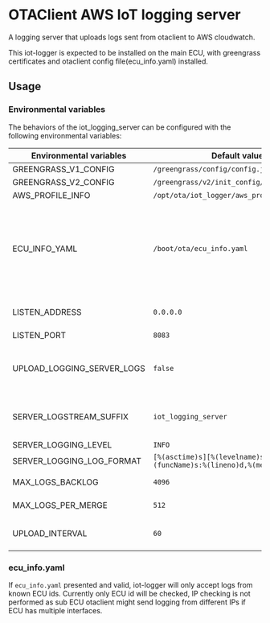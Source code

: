 # OTAClient AWS IoT logging server

A logging server that uploads logs sent from otaclient to AWS cloudwatch.

This iot-logger is expected to be installed on the main ECU, with greengrass certificates and otaclient config file(ecu_info.yaml) installed. 

## Usage

### Environmental variables

The behaviors of the iot_logging_server can be configured with the following environmental variables:

| Environmental variables | Default value | Description |
| ---- | ---- | --- |
| GREENGRASS_V1_CONFIG | `/greengrass/config/config.json` | |
| GREENGRASS_V2_CONFIG | `/greengrass/v2/init_config/config.yaml` | |
| AWS_PROFILE_INFO | `/opt/ota/iot_logger/aws_profile_info.yaml` | |
| ECU_INFO_YAML | `/boot/ota/ecu_info.yaml` | The location of ecu_info.yaml config file. iot-logger server will parse the config file and only process logs sending from known ECUs.|
| LISTEN_ADDRESS | `0.0.0.0` | The IP address iot-logger server listen on. |
| LISTEN_PORT | `8083` | |
| UPLOAD_LOGGING_SERVER_LOGS | `false` | Whether to upload the logs from server itself to cloudwatchlogs |
| SERVER_LOGSTREAM_SUFFIX | `iot_logging_server` | log_stream_suffix to use for local server logs upload |
| SERVER_LOGGING_LEVEL | `INFO` | |
| SERVER_LOGGING_LOG_FORMAT | `[%(asctime)s][%(levelname)s]-%(name)s:%(funcName)s:%(lineno)d,%(message)s` | |
| MAX_LOGS_BACKLOG | `4096` | Max pending log entries |
| MAX_LOGS_PER_MERGE | `512` | Max log entries in a merge group |
| UPLOAD_INTERVAL | `60` | Interval of uploading log batches to cloud |

### ecu_info.yaml

If `ecu_info.yaml` presented and valid, iot-logger will only accept logs from known ECU ids. 
Currently only ECU id will be checked, IP checking is not performed as sub ECU otaclient might send logging from different IPs if ECU has multiple interfaces. 